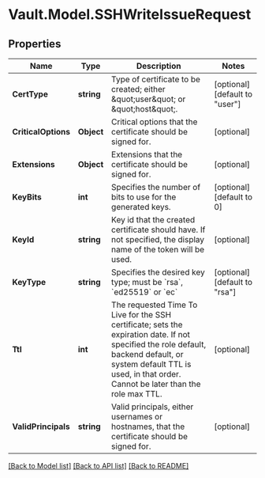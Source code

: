 # Vault.Model.SSHWriteIssueRequest

## Properties

Name | Type | Description | Notes
------------ | ------------- | ------------- | -------------
**CertType** | **string** | Type of certificate to be created; either \&quot;user\&quot; or \&quot;host\&quot;. | [optional] [default to "user"]
**CriticalOptions** | **Object** | Critical options that the certificate should be signed for. | [optional] 
**Extensions** | **Object** | Extensions that the certificate should be signed for. | [optional] 
**KeyBits** | **int** | Specifies the number of bits to use for the generated keys. | [optional] [default to 0]
**KeyId** | **string** | Key id that the created certificate should have. If not specified, the display name of the token will be used. | [optional] 
**KeyType** | **string** | Specifies the desired key type; must be &#x60;rsa&#x60;, &#x60;ed25519&#x60; or &#x60;ec&#x60; | [optional] [default to "rsa"]
**Ttl** | **int** | The requested Time To Live for the SSH certificate; sets the expiration date. If not specified the role default, backend default, or system default TTL is used, in that order. Cannot be later than the role max TTL. | [optional] 
**ValidPrincipals** | **string** | Valid principals, either usernames or hostnames, that the certificate should be signed for. | [optional] 


[[Back to Model list]](../README.md#documentation-for-models) [[Back to API list]](../README.md#documentation-for-api-endpoints) [[Back to README]](../README.md)

